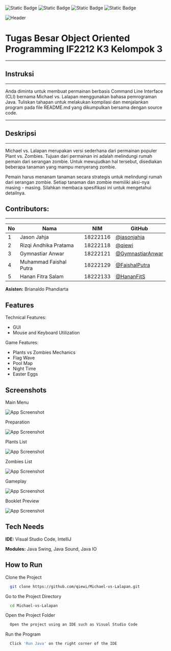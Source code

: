 ![Static Badge](https://img.shields.io/badge/build-passing-brightgreen)
![Static Badge](https://img.shields.io/badge/Release-1.0-blue)
![Static Badge](https://img.shields.io/badge/Copyright-PopCap-blue)
![Static Badge](https://img.shields.io/badge/Michael%20vs%20Lalapan-52AA1F)

![Header](https://github.com/qiewi/Michael-vs-Lalapan/blob/main/readme%20assets/Header.png)

# **Tugas Besar Object Oriented Programming IF2212 K3 Kelompok 3**  
_______

## Instruksi
_______

Anda diminta untuk membuat permainan berbasis Command Line Interface (CLI) bernama Michael vs. Lalapan menggunakan bahasa pemrograman Java. Tuliskan tahapan untuk melakukan kompilasi dan menjalankan program pada file README.md yang dikumpulkan bersama dengan source code. 

_______

## Deskripsi
_______

Michael vs. Lalapan merupakan versi sederhana dari permainan populer Plant vs. Zombies. Tujuan dari permainan ini adalah melindungi rumah pemain dari serangan zombie. Untuk mewujudkan hal tersebut, disediakan beberapa tanaman yang mampu menyerang zombie. 

Pemain harus menanam tanaman secara strategis untuk melindungi rumah dari serangan zombie. Setiap tanaman dan zombie memiliki aksi-nya masing - masing. Silahkan membaca spesifikasi ini untuk mengetahui detailnya.


## Contributors:
_______

| **No** | **Nama** | **NIM**  | **GitHub** |
| ------ | ---------------------- | ------------- | ----------- |
| 1      | Jason Jahja            | 18222116      | [@jasonjahja](https://github.com/jasonjahja) |
| 2      | Rizqi Andhika Pratama  | 18222118      | [@qiewi](https://github.com/qiewi)
| 3      | Gymnastiar Anwar       | 18222121      | [@GymnastiarAnwar](https://github.com/GymnastiarAnwar)
| 4      | Muhammad Faishal Putra | 18222129      | [@FaishalPutra](https://github.com/FaishalPutra)
| 5      | Hanan Fitra Salam      | 18222133      | [@HananFitS](https://github.com/HananFitS) |

**Asisten:** Brianaldo Phandiarta




## Features

Technical Features:
- GUI
- Mouse and Keyboard Utilization

Game Features:
- Plants vs Zombies Mechanics
- Flag Wave
- Pool Map
- Night Time
- Easter Eggs


## Screenshots

Main Menu

![App Screenshot](https://github.com/qiewi/Michael-vs-Lalapan/blob/main/readme%20assets/MainMenu.png)

Preparation

![App Screenshot](https://github.com/qiewi/Michael-vs-Lalapan/blob/main/readme%20assets/Preparation.png)

Plants List

![App Screenshot](https://github.com/qiewi/Michael-vs-Lalapan/blob/main/readme%20assets/PlantsList.png)

Zombies List

![App Screenshot](https://github.com/qiewi/Michael-vs-Lalapan/blob/main/readme%20assets/ZombiesList.png)

Gameplay

![App Screenshot](https://github.com/qiewi/Michael-vs-Lalapan/blob/main/readme%20assets/Game.png)

Booklet Preview

![App Screenshot](https://github.com/qiewi/Michael-vs-Lalapan/blob/main/readme%20assets/Booklet.png)


## Tech Needs

**IDE:** Visual Studio Code, IntelliJ

**Modules:** Java Swing, Java Sound, Java IO


## How to Run

Clone the Project

```bash
  git clone https://github.com/qiewi/Michael-vs-Lalapan.git
```

Go to the Project Directory

```bash
  cd Michael-vs-Lalapan
```

Open the Project Folder

```bash
  Open the project using an IDE such as Visual Studio Code
```

Run the Program

```bash
  Click 'Run Java' on the right corner of the IDE 
```



